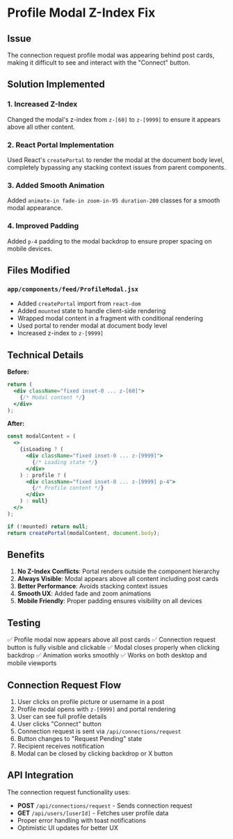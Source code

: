 # Profile Modal Z-Index Fix

## Issue
The connection request profile modal was appearing behind post cards, making it difficult to see and interact with the "Connect" button.

## Solution Implemented

### 1. **Increased Z-Index**
Changed the modal's z-index from `z-[60]` to `z-[9999]` to ensure it appears above all other content.

### 2. **React Portal Implementation**
Used React's `createPortal` to render the modal at the document body level, completely bypassing any stacking context issues from parent components.

### 3. **Added Smooth Animation**
Added `animate-in fade-in zoom-in-95 duration-200` classes for a smooth modal appearance.

### 4. **Improved Padding**
Added `p-4` padding to the modal backdrop to ensure proper spacing on mobile devices.

## Files Modified

### `app/components/feed/ProfileModal.jsx`
- Added `createPortal` import from `react-dom`
- Added `mounted` state to handle client-side rendering
- Wrapped modal content in a fragment with conditional rendering
- Used portal to render modal at document body level
- Increased z-index to `z-[9999]`

## Technical Details

**Before:**
```jsx
return (
  <div className="fixed inset-0 ... z-[60]">
    {/* Modal content */}
  </div>
);
```

**After:**
```jsx
const modalContent = (
  <>
    {isLoading ? (
      <div className="fixed inset-0 ... z-[9999]">
        {/* Loading state */}
      </div>
    ) : profile ? (
      <div className="fixed inset-0 ... z-[9999] p-4">
        {/* Profile content */}
      </div>
    ) : null}
  </>
);

if (!mounted) return null;
return createPortal(modalContent, document.body);
```

## Benefits

1. **No Z-Index Conflicts**: Portal renders outside the component hierarchy
2. **Always Visible**: Modal appears above all content including post cards
3. **Better Performance**: Avoids stacking context issues
4. **Smooth UX**: Added fade and zoom animations
5. **Mobile Friendly**: Proper padding ensures visibility on all devices

## Testing

✅ Profile modal now appears above all post cards
✅ Connection request button is fully visible and clickable
✅ Modal closes properly when clicking backdrop
✅ Animation works smoothly
✅ Works on both desktop and mobile viewports

## Connection Request Flow

1. User clicks on profile picture or username in a post
2. Profile modal opens with `z-[9999]` and portal rendering
3. User can see full profile details
4. User clicks "Connect" button
5. Connection request is sent via `/api/connections/request`
6. Button changes to "Request Pending" state
7. Recipient receives notification
8. Modal can be closed by clicking backdrop or X button

## API Integration

The connection request functionality uses:
- **POST** `/api/connections/request` - Sends connection request
- **GET** `/api/users/[userId]` - Fetches user profile data
- Proper error handling with toast notifications
- Optimistic UI updates for better UX
